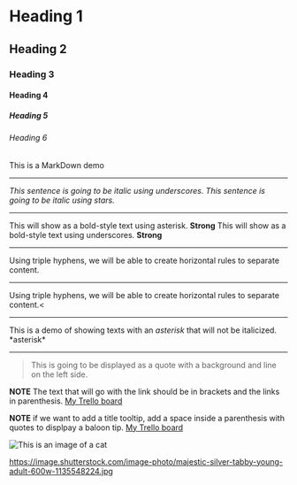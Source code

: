 <!--Heading-->

# Heading 1
## Heading 2
### Heading 3
#### Heading 4
##### Heading 5
###### Heading 6
This is a MarkDown demo

---
<!--Italic-->
_This sentence is going to be italic using underscores._
*This sentence is going to be italic using stars.*

---
<!--Strong-->
This will show as a bold-style text using asterisk. **Strong**
This will show as a bold-style text using underscores. __Strong__

---
<!--Horizontal Rule-->
Using triple hyphens, we will be able to create horizontal rules to separate content.

---
<!--Another Horizontal Rule-->
Using triple hyphens, we will be able to create horizontal rules to separate content.<
___

<!--Escape character using backslash-->
This is a demo of showing texts with an *asterisk* that will not be italicized. \*asterisk*

---
<!--Block Quote-->
>This is going to be displayed as a quote with a background and line on the left side.

<!--Creating links using MarkDown-->
**NOTE** The text that will go with the link should be in brackets and the links in parenthesis.
[My Trello board](https://trello.com/b/peYZBbnG/individual-project)

**NOTE** if we want to add a title tooltip, add a space inside a parenthesis with quotes to displpay a baloon tip.
[My Trello board](https://trello.com/b/peYZBbnG/individual-project "Trello Tool-tip")

<!--Image Display-->
![This is an image of a cat](https://image.shutterstock.com/image-photo/majestic-silver-tabby-young-adult-600w-1135548224.jpg "Big Cat Image")

https://image.shutterstock.com/image-photo/majestic-silver-tabby-young-adult-600w-1135548224.jpg
